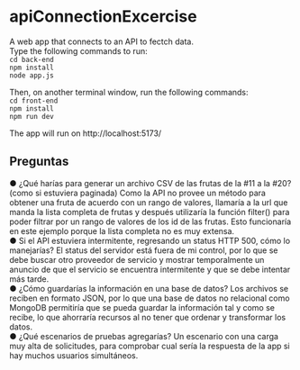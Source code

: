 # apiConnectionExcercise
A web app that connects to an API to fectch data.\
Type the following commands to run:\
 ```cd back-end ```\
 ```npm install ```\
 ```node app.js ```

 Then, on another terminal window, run the following commands:\
 ```cd front-end ```\
 ```npm install ```\
 ```npm run dev ```

The app will run on http://localhost:5173/

## Preguntas
● ¿Qué harías para generar un archivo CSV de las frutas de la #11 a la #20?
(como si estuviera paginada)
Como la API no provee un método para obtener una fruta de acuerdo con un rango de valores, llamaría a la url que manda la lista completa de frutas y después utilizaría la función filter() para poder filtrar por un rango de valores de los id de las frutas. Esto funcionaría en este ejemplo porque la lista completa no es muy extensa.\
● Si el API estuviera intermitente, regresando un status HTTP 500, cómo lo
manejarías?
El status del servidor está fuera de mi control, por lo que se debe buscar otro proveedor de servicio y mostrar temporalmente un anuncio de que el servicio se encuentra intermitente y que se debe intentar más tarde.\
● ¿Cómo guardarías la información en una base de datos?
Los archivos se reciben en formato JSON, por lo que una base de datos no relacional como MongoDB permitiría que se pueda guardar la información tal y como se recibe, lo que ahorraría recursos al no tener que ordenar y transformar los datos.\
● ¿Qué escenarios de pruebas agregarías?
Un escenario con una carga muy alta de solicitudes, para comprobar cual sería la respuesta de la app si hay muchos usuarios simultáneos.

